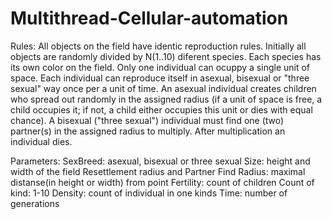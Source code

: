 # Multithread-Cellular-automation

Rules: All objects on the field have identic reproduction rules. Initially all objects are randomly divided by N(1..10) diferent species. Each species has its own color on the field. Only one individual can ocuppy a single unit of space. Each individual can reproduce itself in asexual, bisexual or "three sexual" way once per a unit of time. An asexual individual creates children who spread out randomly in the assigned radius (if a unit of space is free, a child occupies it; if not, a child either occupies this unit or dies with equal chance). A bisexual ("three sexual") individual must find one (two) partner(s) in the assigned radius to multiply. After multiplication an individual dies.

Parameters:
SexBreed: asexual, bisexual or three sexual
Size: height and width of the field
Resettlement radius and Partner Find Radius: maximal distanse(in height or width) from point
Fertility: count of children
Count of kind: 1-10
Density: count of individual in one kinds
Time: number of generations
